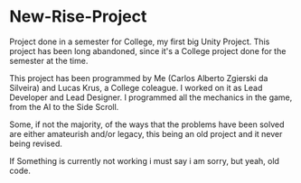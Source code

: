 # New-Rise-Project
Project done in a semester for College, my first big Unity Project.
This project has been long abandoned, since it's a College project done for the semester at the time.

This project has been programmed by Me (Carlos Alberto Zgierski da Silveira) and Lucas Krus, a College coleague. I worked on it as Lead Developer and Lead Designer. I programmed all the mechanics in the game, from the AI to the Side Scroll.

Some, if not the majority, of the ways that the problems have been solved are either amateurish and/or legacy, this being an old project and it never being revised.

If Something is currently not working i must say i am sorry, but yeah, old code.
